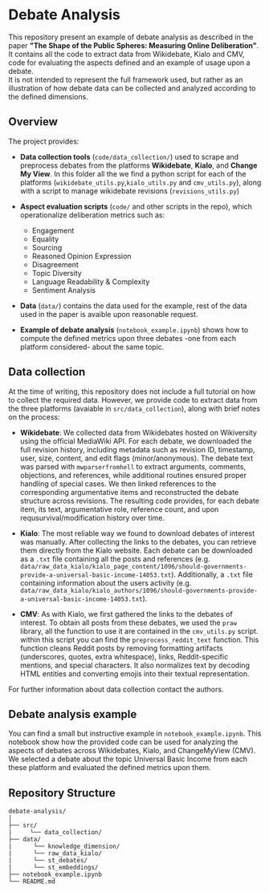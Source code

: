 # Debate Analysis

This repository present an example of debate analysis as described in the paper **"The Shape of the Public Spheres: Measuring Online Deliberation"**.
It contains all the code to extract data from Wikidebate, Kialo and CMV, code for evaluating the aspects defined and an example of usage upon a debate.  
It is not intended to represent the full framework used, but rather as an illustration of how debate data can be collected and analyzed according to the defined dimensions.

## Overview

The project provides:
- **Data collection tools** (`code/data_collection/`) used to scrape and preprocess debates from the platforms **Wikidebate**, **Kialo**, and **Change My View**. In this folder all the we find a python script for each of the platforms (`wikidebate_utils.py`,`kialo_utils.py` and `cmv_utils.py`), along with a script to manage wikidebate revisions (`revisions_utils.py`)

- **Aspect evaluation scripts** (`code/` and other scripts in the repo), which operationalize deliberation metrics such as:
  - Engagement  
  - Equality  
  - Sourcing  
  - Reasoned Opinion Expression  
  - Disagreement  
  - Topic Diversity  
  - Language Readability & Complexity  
  - Sentiment Analysis

- **Data** (`data/`) contains the data used for the example, rest of the data used in the paper is avaible upon reasonable request.

- **Example of debate analysis** (`notebook_example.ipynb`) shows how to compute the defined metrics upon three debates -one from each platform considered- about the same topic.

## Data collection

At the time of writing, this repository does not include a full tutorial on how to collect the required data.
However, we provide code to extract data from the three platforms (avaiable in `src/data_collection`), along with brief notes on the process:

* **Wikidebate**: We collected data from Wikidebates hosted on Wikiversity using the official MediaWiki API. For each debate, we downloaded the full revision history, including metadata such as revision ID, timestamp, user, size, content, and edit flags (minor/anonymous). 
The debate text was parsed with `mwparserfromhell` to extract arguments, comments, objections, and references, while additional routines ensured proper handling of special cases. We then linked references to the corresponding argumentative items and reconstructed the debate structure across revisions. The resulting code provides, for each debate item, its text, argumentative role, reference count, and upon requsurvival/modification history over time.

* **Kialo**: The most reliable way we found to download debates of interest was manually. After collecting the links to the debates, you can retrieve them directly from the Kialo website. Each debate can be downloaded as a `.txt` file containing all the posts and references (e.g. `data/raw_data_kialo/kialo_page_content/1096/should-governments-provide-a-universal-basic-income-14053.txt`). Additionally, a `.txt` file containing information about the users activity (e.g. `data/raw_data_kialo/kialo_authors/1096/should-governments-provide-a-universal-basic-income-14053.txt`). 

* **CMV**: As with Kialo, we first gathered the links to the debates of interest. To obtain all posts from these debates, we used the `praw` library, all the function to use it are contained in the `cmv_utils.py` script. within this script you can find the `preprocess_reddit_text` function. This function cleans Reddit posts by removing formatting artifacts (underscores, quotes, extra whitespace), links, Reddit-specific mentions, and special characters. It also normalizes text by decoding HTML entities and converting emojis into their textual representation.

For further information about data collection contact the authors.

## Debate analysis example

You can find a small but instructive example in `notebook_example.ipynb`. This notebook show how the provided code can be used for analyzing the aspects of debates across Wikidebates, Kialo, and ChangeMyView (CMV). We selected a debate about the topic Universal Basic Income from each these platform and evaluated the defined metrics upon them. 

## Repository Structure

```
debate-analysis/
│
├── src/      
|     └── data_collection/
├── data/
|      └── knowledge_dimension/
|      └── raw_data_kialo/
|      └── st_debates/
|      └── st_embeddings/
├── notebook_example.ipynb
└── README.md
```


